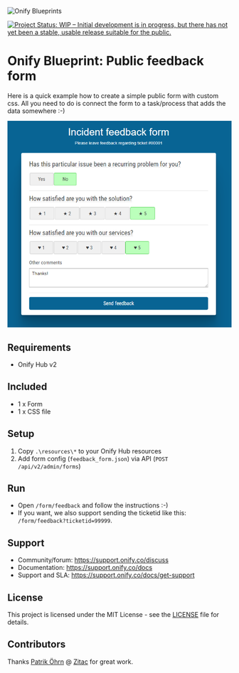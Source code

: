 ![Onify Blueprints](https://files.readme.io/8ba3f14-onify-blueprints-logo.png)

[![Project Status: WIP – Initial development is in progress, but there has not yet been a stable, usable release suitable for the public.](https://www.repostatus.org/badges/latest/wip.svg)](https://www.repostatus.org/#wip)

# Onify Blueprint: Public feedback form

Here is a quick example how to create a simple public form with custom css. All you need to do is connect the form to a task/process that adds the data somewhere :-)

![alt text](/form.png "Form")

## Requirements

* Onify Hub v2

## Included

* 1 x Form
* 1 x CSS file

## Setup

1. Copy `.\resources\*` to your Onify Hub resources
2. Add form config (`feedback_form.json`) via API (`POST /api/v2/admin/forms`) 

## Run 

* Open `/form/feedback` and follow the instructions :-)
* If you want, we also support sending the ticketid like this: `/form/feedback?ticketid=99999`.

## Support

* Community/forum: https://support.onify.co/discuss
* Documentation: https://support.onify.co/docs
* Support and SLA: https://support.onify.co/docs/get-support

## License

This project is licensed under the MIT License - see the [LICENSE](LICENSE) file for details.

## Contributors

Thanks [Patrik Öhrn](https://github.com/xpatohr) @ [Zitac](https://github.com/zitacconsulting) for great work.


